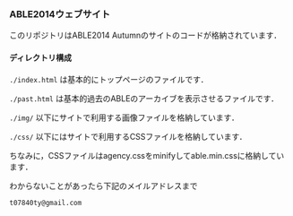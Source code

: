 ### ABLE2014ウェブサイト

このリポジトリはABLE2014 Autumnのサイトのコードが格納されています．

#### ディレクトリ構成
`./index.html` は基本的にトップページのファイルです．
    
`./past.html` は基本的過去のABLEのアーカイブを表示させるファイルです．
    
`./img/` 以下にサイトで利用する画像ファイルを格納しています．
    
`./css/` 以下にはサイトで利用するCSSファイルを格納しています．
    
ちなみに，CSSファイルはagency.cssをminifyしてable.min.cssに格納しています．

    
わからないことがあったら下記のメイルアドレスまで
    
`t07840ty@gmail.com`
